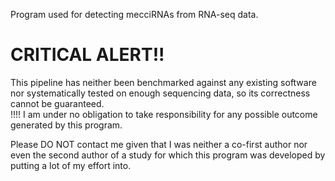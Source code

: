 Program used for detecting mecciRNAs from RNA-seq data.
# CRITICAL ALERT!!
This pipeline has neither been benchmarked against any existing software nor systematically tested on enough sequencing data, so its correctness cannot be guaranteed.  
!!!! I am under no obligation to take responsibility for any possible outcome generated by this program.

Please DO NOT contact me given that I was neither a co-first author nor even the second author of a study for which this program was developed by putting a lot of my effort into. 
